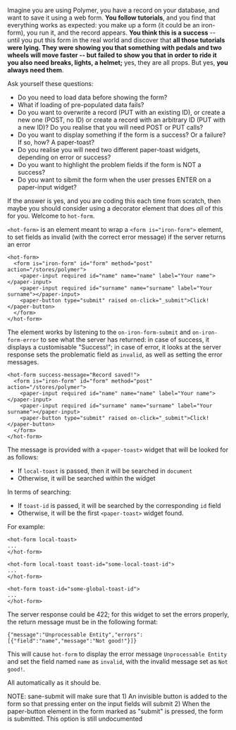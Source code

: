 
Imagine you are using Polymer, you have a record on your database, and want to save it using a web form. **You follow tutorials**, and you find that everything works as expected: you make up a form (it could be an iron-form), you run it, and the record appears. **You think this is a success** -- until you put this form in the real world and discover that **all those tutorials were lying. They were showing you that something with pedals and two wheels will move faster -- but failed to show you that in order to ride it you also need breaks, lights, a helmet;** yes, they are all props. But yes, **you always need them**.

Ask yourself these questions:

* Do you need to load data before showing the form?
* What if loading of pre-populated data fails?
* Do you want to overwrite a record (PUT with an existing ID), or create a new one (POST, no ID) or create a record with an arbitrary ID (PUT with a new ID)? Do you realise that you will need POST or PUT calls?
* Do you want to display something if the form is a success? Or a failure? If so, how? A paper-toast?
* Do you realise you will need two different paper-toast widgets, depending on error or success?
* Do you want to highlight the problem fields if the form is NOT a success?
* Do you want to sibmit the form when the user presses ENTER on a paper-input widget?

If the answer is yes, and you are coding this each time from scratch, then maybe you should consider using a decorator element that does _all_ of this for you. Welcome to `hot-form`.

`<hot-form>` is an element meant to wrap a `<form is="iron-form">`
element, to set fields as invalid (with the correct error message) if the server
returns an error

    <hot-form>
      <form is="iron-form" id="form" method="post" action="/stores/polymer">
        <paper-input required id="name" name="name" label="Your name"></paper-input>
        <paper-input required id="surname" name="surname" label="Your surname"></paper-input>
        <paper-button type="submit" raised on-click="_submit">Click!</paper-button>
      </form>
    </hot-form>

The element works by listening to the `on-iron-form-submit` and `on-iron-form-error`
to see what the server has returned: in case of success, it displays a
customisable "Success!"; in case of error, it looks at the server response sets
the problematic field as `invalid`, as well as setting the error messages.

    <hot-form success-message="Record saved!">
      <form is="iron-form" id="form" method="post" action="/stores/polymer">
        <paper-input required id="name" name="name" label="Your name"></paper-input>
        <paper-input required id="surname" name="surname" label="Your surname"></paper-input>
        <paper-button type="submit" raised on-click="_submit">Click!</paper-button>
      </form>
    </hot-form>

The message is provided with a `<paper-toast>` widget that will be looked for
as follows:

 - If `local-toast` is passed, then it will be searched in `document`
 - Otherwise, it will be searched within the widget

In terms of searching:

 - If `toast-id` is passed, it will be searched by the corresponding `id` field
 - Otherwise, it will be the first `<paper-toast>` widget found.

For example:

    <hot-form local-toast>
    ...
    </hot-form>

    <hot-form local-toast toast-id="some-local-toast-id">
    ...
    </hot-form>

    <hot-form toast-id="some-global-toast-id">
    ...
    </hot-form>

The server response could be 422; for this widget to set the errors properly,
the return message must be in the following format:

    {"message":"Unprocessable Entity","errors":[{"field":"name","message":"Not good!"}]}

This will cause `hot-form` to display the error message `Unprocessable Entity`
and set the field named `name` as `invalid`, with the invalid message set as
`Not good!`.

All automatically as it should be.

NOTE: sane-submit will make sure that 1) An invisible button is added to the form
so that pressing enter on the input fields will submit 2) When the paper-button
element in the form marked as "submit" is pressed, the form is submitted.
This option is still undocumented

